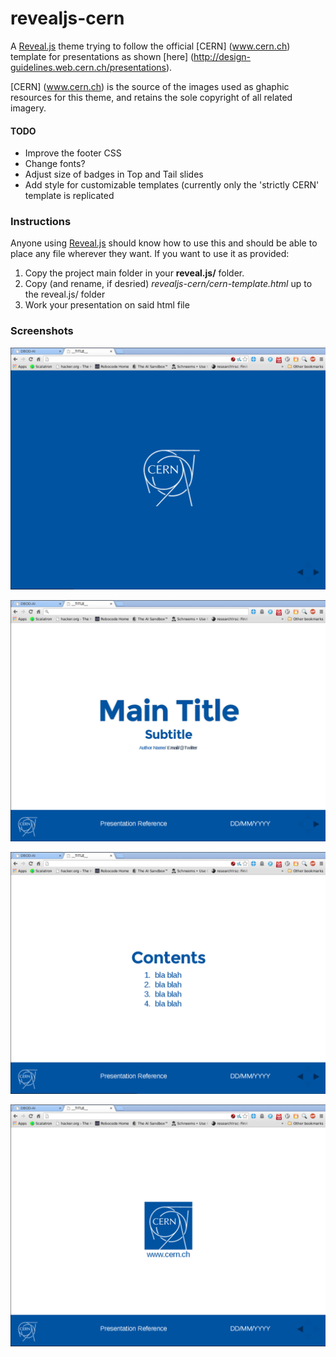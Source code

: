 revealjs-cern
=============

A [Reveal.js](http://lab.hakim.se/reveal-js/#/) theme trying to follow the official [CERN] (www.cern.ch) template for presentations as shown 
[here] (http://design-guidelines.web.cern.ch/presentations).

[CERN] (www.cern.ch) is the source of the images used as ghaphic resources for this theme, and retains the sole
copyright of all related imagery.

#### TODO

* Improve the footer CSS
* Change fonts?
* Adjust size of badges in Top and Tail slides
* Add style for customizable templates (currently only the 'strictly CERN' template is replicated


### Instructions

Anyone using [Reveal.js](http://lab.hakim.se/reveal-js/#/) should know how to use this and should be able to place any file wherever they want.
If you want to use it as provided:

1. Copy the project main folder in your **reveal.js/** folder.
2. Copy (and rename, if desried) *revealjs-cern/cern-template.html* up to the reveal.js/ folder
3. Work your presentation on said html file

### Screenshots

![Top](screenshots/bluebadge.png "Top Slide")

![Title slide](screenshots/frontpage.png "Title slide")

![Generic Slide](screenshots/generic.png "Generic slide")

![Tail](screenshots/last.png "Tail slide")
